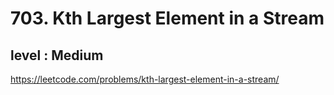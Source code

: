 # 703. Kth Largest Element in a Stream
## level : Medium
https://leetcode.com/problems/kth-largest-element-in-a-stream/
